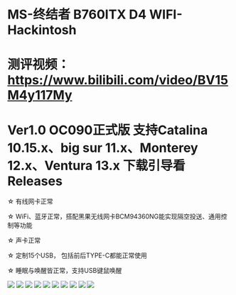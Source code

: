 # MS-终结者 B760ITX D4 WIFI-Hackintosh

# 测评视频：https://www.bilibili.com/video/BV15M4y117My

# Ver1.0 OC090正式版 支持Catalina 10.15.x、big sur 11.x、Monterey 12.x、Ventura 13.x  下载引导看Releases

☆ 有线网卡正常

☆ WiFi、蓝牙正常，搭配黑果无线网卡BCM94360NG能实现隔空投送、通用控制等功能

☆ 声卡正常

☆ 定制15个USB， 包括前后TYPE-C都能正常使用

☆ 睡眠与唤醒皆正常，支持USB键鼠唤醒

![](https://github.com/Xmingbai/MS-B760ITX-Hackintosh/blob/main/1.png)
![](https://github.com/Xmingbai/MS-B760ITX-Hackintosh/blob/main/2.png)
![](https://github.com/Xmingbai/MS-B760ITX-Hackintosh/blob/main/3.png)
![](https://github.com/Xmingbai/MS-B760ITX-Hackintosh/blob/main/4.png)
![](https://github.com/Xmingbai/MS-B760ITX-Hackintosh/blob/main/5.png)
![](https://github.com/Xmingbai/MS-B760ITX-Hackintosh/blob/main/6.png)
![](https://github.com/Xmingbai/MS-B760ITX-Hackintosh/blob/main/7.png)
![](https://github.com/Xmingbai/MS-B760ITX-Hackintosh/blob/main/8.png)
![](https://github.com/Xmingbai/MS-B760ITX-Hackintosh/blob/main/9.png)
![](https://github.com/Xmingbai/MS-B760ITX-Hackintosh/blob/main/10.png)

